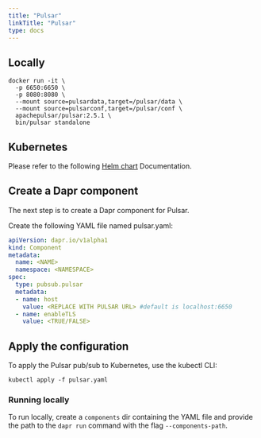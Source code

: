 ```yaml
---
title: "Pulsar"
linkTitle: "Pulsar"
type: docs
---
```


## Locally
```
docker run -it \
  -p 6650:6650 \
  -p 8080:8080 \
  --mount source=pulsardata,target=/pulsar/data \
  --mount source=pulsarconf,target=/pulsar/conf \
  apachepulsar/pulsar:2.5.1 \
  bin/pulsar standalone

```

## Kubernetes

Please refer to the following [Helm chart](https://pulsar.apache.org/docs/en/kubernetes-helm/) Documentation.

## Create a Dapr component

The next step is to create a Dapr component for Pulsar.

Create the following YAML file named pulsar.yaml:

```yaml
apiVersion: dapr.io/v1alpha1
kind: Component
metadata:
  name: <NAME>
  namespace: <NAMESPACE>
spec:
  type: pubsub.pulsar
  metadata:
  - name: host
    value: <REPLACE WITH PULSAR URL> #default is localhost:6650
  - name: enableTLS
    value: <TRUE/FALSE>

```

## Apply the configuration

To apply the Pulsar pub/sub to Kubernetes, use the kubectl CLI:

`` kubectl apply -f pulsar.yaml ``

### Running locally ###

To run locally, create a `components` dir containing the YAML file and provide the path to the `dapr run` command with the flag `--components-path`.
